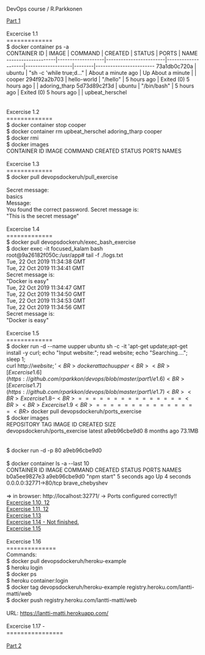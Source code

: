 DevOps course / R.Parkkonen

[Part 1](https://github.com/rparkkon/devops/tree/master/part1)
<BR>
<BR>Excercise 1.1
<BR>=============
<BR> $ docker container ps -a
<BR>
CONTAINER ID    |    IMAGE          |          COMMAND       |      CREATED       |    STATUS         | PORTS  |    NAME
--------------------|-------------------|------------------------|--------------------|-------------------|--------|------------------------
73a1db0c720a    |    ubuntu          |  "sh -c 'while true;d…" |  About a minute ago |  Up About a minute          |            |      cooper
294f92a2b703    |    hello-world     |  "/hello"               |  5 hours ago        |  Exited (0) 5 hours ago     |            |      adoring_tharp
5d73d89c2f3d    |    ubuntu          |  "/bin/bash"            |  5 hours ago        |  Exited (0) 5 hours ago     |            |      upbeat_herschel
<BR>  
<BR>Excercise 1.2
<BR>=============
<BR> $ docker container stop cooper
<BR> $ docker container rm upbeat_herschel adoring_tharp cooper
<BR> $ docker rmi
<BR> $ docker images
<BR>CONTAINER ID        IMAGE               COMMAND             CREATED             STATUS              PORTS               NAMES
<BR>
<BR>Excercise 1.3
<BR>=============
<BR>$ docker pull devopsdockeruh/pull_exercise 
<BR>
<BR>Secret message: 
<BR>basics
<BR>Message:
<BR>You found the correct password. Secret message is:
<BR>"This is the secret message"
<BR>
<BR>Excercise 1.4
<BR>=============
<BR>$ docker pull devopsdockeruh/exec_bash_exercise 
<BR>$ docker exec -it focused_kalam bash
<BR>root@9a26182f050c:/usr/app# tail -f ./logs.txt
<BR>Tue, 22 Oct 2019 11:34:38 GMT
<BR>Tue, 22 Oct 2019 11:34:41 GMT
<BR>Secret message is:
<BR>"Docker is easy"
<BR>Tue, 22 Oct 2019 11:34:47 GMT
<BR>Tue, 22 Oct 2019 11:34:50 GMT
<BR>Tue, 22 Oct 2019 11:34:53 GMT
<BR>Tue, 22 Oct 2019 11:34:56 GMT
<BR>Secret message is:
<BR>"Docker is easy"
<BR>
<BR>Excercise 1.5
<BR>=============
<BR>$ docker run -d  --name uupper ubuntu sh -c -it 'apt-get update;apt-get install -y curl; echo "Input website:"; read website; echo "Searching...."; sleep 1; <BR>curl http://$website;'
<BR>docker attach  uupper
<BR>
<BR>
[Excercise 1.6](https://github.com/rparkkon/devops/blob/master/part1/e1.6)
<BR>
[Excercise 1.7](https://github.com/rparkkon/devops/blob/master/part1/e1.7)
<BR>
<BR>Excercise 1.8 -
<BR>===============
<BR>
<BR>Excercise 1.9
<BR>===============
<BR>$ docker pull devopsdockeruh/ports_exercise
<BR>$ docker images
<BR>REPOSITORY                              TAG                 IMAGE ID            CREATED             SIZE
<BR>devopsdockeruh/ports_exercise           latest              a9eb96cbe9d0        8 months ago        73.1MB
<BR>
<BR>
<BR>$ docker run -d -p 80 a9eb96cbe9d0
<BR>
<BR>$ docker container ls -a --last 10
<BR>CONTAINER ID        IMAGE               COMMAND                  CREATED              STATUS                          PORTS                   NAMES
<BR>b0a5ee9827e3        a9eb96cbe9d0        "npm start"              5 seconds ago        Up 4 seconds                    0.0.0.0:32771->80/tcp   brave_chebyshev
<BR>
<BR>=> in browser: http://localhost:32771/  -> Ports configured correctly!!
<BR>
[Excercise 1.10, 12](https://github.com/rparkkon/devops/blob/master/part1/e1.10)
<BR>
[Excercise 1.11, 12](https://github.com/rparkkon/devops/blob/master/part1/e1.11)
<BR>
[Excercise 1.13](https://github.com/rparkkon/devops/blob/master/part1/e1.13)
<BR>
[Excercise 1.14 - Not finished.](https://github.com/rparkkon/devops/blob/master/part1/e1.14)
<BR>
[Excercise 1.15](https://github.com/rparkkon/devops/blob/master/part1/e1.15)
<BR>
<BR>Excercise 1.16
<BR>==============
<BR>Commands:
<BR>$ docker pull devopsdockeruh/heroku-example
<BR>$ heroku login
<BR>$ docker ps
<BR>$ heroku container:login
<BR>$ docker tag devopsdockeruh/heroku-example registry.heroku.com/lantti-matti/web
<BR>$ docker push registry.heroku.com/lantti-matti/web
<BR>
<BR>URL:  https://lantti-matti.herokuapp.com/
<BR>
<BR>Excercise 1.17 -
<BR>================
<BR>
<BR>
[Part 2](https://github.com/rparkkon/devops/tree/master/part2)
<BR>
